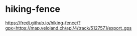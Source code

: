 # hiking-fence

https://fredj.github.io/hiking-fence/?gpx=https://map.veloland.ch/api/4/track/5127571/export_gps
